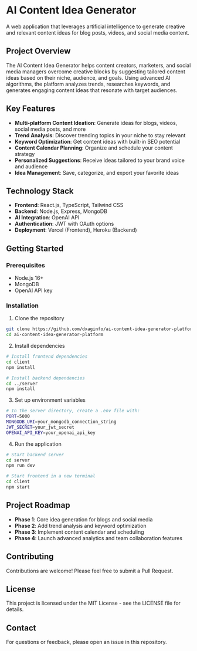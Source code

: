 # AI Content Idea Generator

A web application that leverages artificial intelligence to generate creative and relevant content ideas for blog posts, videos, and social media content.

## Project Overview

The AI Content Idea Generator helps content creators, marketers, and social media managers overcome creative blocks by suggesting tailored content ideas based on their niche, audience, and goals. Using advanced AI algorithms, the platform analyzes trends, researches keywords, and generates engaging content ideas that resonate with target audiences.

## Key Features

- **Multi-platform Content Ideation**: Generate ideas for blogs, videos, social media posts, and more
- **Trend Analysis**: Discover trending topics in your niche to stay relevant
- **Keyword Optimization**: Get content ideas with built-in SEO potential
- **Content Calendar Planning**: Organize and schedule your content strategy
- **Personalized Suggestions**: Receive ideas tailored to your brand voice and audience
- **Idea Management**: Save, categorize, and export your favorite ideas

## Technology Stack

- **Frontend**: React.js, TypeScript, Tailwind CSS
- **Backend**: Node.js, Express, MongoDB
- **AI Integration**: OpenAI API
- **Authentication**: JWT with OAuth options
- **Deployment**: Vercel (Frontend), Heroku (Backend)

## Getting Started

### Prerequisites
- Node.js 16+
- MongoDB
- OpenAI API key

### Installation
1. Clone the repository
```bash
git clone https://github.com/dxaginfo/ai-content-idea-generator-platform.git
cd ai-content-idea-generator-platform
```

2. Install dependencies
```bash
# Install frontend dependencies
cd client
npm install

# Install backend dependencies
cd ../server
npm install
```

3. Set up environment variables
```bash
# In the server directory, create a .env file with:
PORT=5000
MONGODB_URI=your_mongodb_connection_string
JWT_SECRET=your_jwt_secret
OPENAI_API_KEY=your_openai_api_key
```

4. Run the application
```bash
# Start backend server
cd server
npm run dev

# Start frontend in a new terminal
cd client
npm start
```

## Project Roadmap

- **Phase 1**: Core idea generation for blogs and social media
- **Phase 2**: Add trend analysis and keyword optimization
- **Phase 3**: Implement content calendar and scheduling
- **Phase 4**: Launch advanced analytics and team collaboration features

## Contributing

Contributions are welcome! Please feel free to submit a Pull Request.

## License

This project is licensed under the MIT License - see the LICENSE file for details.

## Contact

For questions or feedback, please open an issue in this repository.